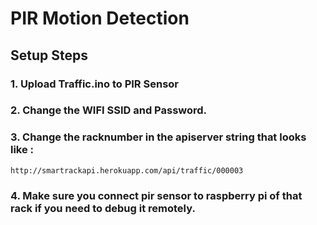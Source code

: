 # PIR Motion Detection

## Setup Steps
### 1. Upload Traffic.ino to PIR Sensor
### 2. Change the WIFI SSID and Password.
### 3. Change the racknumber in the apiserver string that looks like :
```
http://smartrackapi.herokuapp.com/api/traffic/000003
```
### 4. Make sure you connect pir sensor to raspberry pi of that rack if you need to debug it remotely. 
